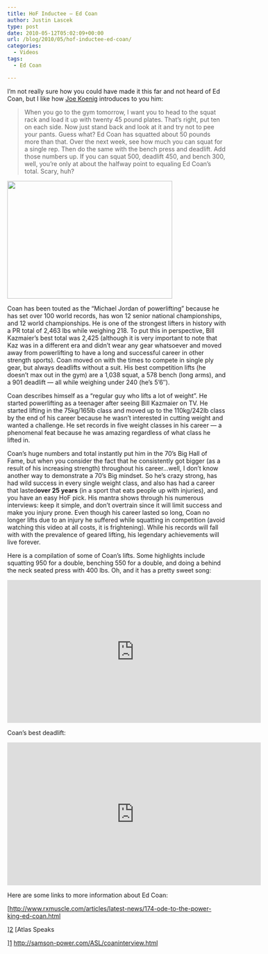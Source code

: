 ```yaml
---
title: HoF Inductee — Ed Coan
author: Justin Lascek
type: post
date: 2010-05-12T05:02:09+00:00
url: /blog/2010/05/hof-inductee-ed-coan/
categories:
  - Videos
tags:
  - Ed Coan

---
```

I&#8217;m not really sure how you could have made it this far and not heard of Ed Coan, but I like how [Joe Koenig][1] introduces to you him:

> When you go to the gym tomorrow, I want you to head to the squat rack and load it up with twenty 45 pound plates. That&#8217;s right, put ten on each side. Now just stand back and look at it and try not to pee your pants. Guess what? Ed Coan has squatted about 50 pounds more than that. Over the next week, see how much you can squat for a single rep. Then do the same with the bench press and deadlift. Add those numbers up. If you can squat 500, deadlift 450, and bench 300, well, you&#8217;re only at about the halfway point to equaling Ed Coan&#8217;s total. Scary, huh?

<img data-attachment-id="1761" data-permalink="/blog/2010/05/hof-inductee-ed-coan/coansquat/" data-orig-file="/2010/05/coansquat.jpg" data-orig-size="380,271" data-comments-opened="1" data-image-meta="{&quot;aperture&quot;:&quot;0&quot;,&quot;credit&quot;:&quot;&quot;,&quot;camera&quot;:&quot;&quot;,&quot;caption&quot;:&quot;&quot;,&quot;created_timestamp&quot;:&quot;0&quot;,&quot;copyright&quot;:&quot;&quot;,&quot;focal_length&quot;:&quot;0&quot;,&quot;iso&quot;:&quot;0&quot;,&quot;shutter_speed&quot;:&quot;0&quot;,&quot;title&quot;:&quot;&quot;}" data-image-title="coansquat" data-image-description="" data-medium-file="/2010/05/coansquat.jpg" data-large-file="/2010/05/coansquat.jpg" src="/2010/05/coansquat.jpg" alt="" title="coansquat" width="380" height="271" class="aligncenter size-full wp-image-1761" />
  

  
Coan has been touted as the &#8220;Michael Jordan of powerlifting&#8221; because he has set over 100 world records, has won 12 senior national championships, and 12 world championships. He is one of the strongest lifters in history with a PR total of 2,463 lbs while weighing 218. To put this in perspective, Bill Kazmaier&#8217;s best total was 2,425 (although it is very important to note that Kaz was in a different era and didn&#8217;t wear any gear whatsoever and moved away from powerlifting to have a long and successful career in other strength sports). Coan moved on with the times to compete in single ply gear, but always deadlifts without a suit. His best competition lifts (he doesn&#8217;t max out in the gym) are a 1,038 squat, a 578 bench (long arms), and a 901 deadlift &#8212; all while weighing under 240 (he&#8217;s 5&#8217;6&#8243;).
  

  
Coan describes himself as a &#8220;regular guy who lifts a lot of weight&#8221;. He started powerlifting as a teenager after seeing Bill Kazmaier on TV. He started lifting in the 75kg/165lb class and moved up to the 110kg/242lb class by the end of his career because he wasn&#8217;t interested in cutting weight and wanted a challenge. He set records in five weight classes in his career &#8212; a phenomenal feat because he was amazing regardless of what class he lifted in.
  

  
Coan&#8217;s huge numbers and total instantly put him in the 70&#8217;s Big Hall of Fame, but when you consider the fact that he consistently got bigger (as a result of his increasing strength) throughout his career&#8230;well, I don&#8217;t know another way to demonstrate a 70&#8217;s Big mindset. So he&#8217;s crazy strong, has had wild success in every single weight class, and also has had a career that lasted**over 25 years** (in a sport that eats people up with injuries), and you have an easy HoF pick. His mantra shows through his numerous interviews: keep it simple, and don&#8217;t overtrain since it will limit success and make you injury prone. Even though his career lasted so long, Coan no longer lifts due to an injury he suffered while squatting in competition (avoid watching this video at all costs, it is frightening). While his records will fall with with the prevalence of geared lifting, his legendary achievements will live forever.
  

  
Here is a compilation of some of Coan&#8217;s lifts. Some highlights include squatting 950 for a double, benching 550 for a double, and doing a behind the neck seated press with 400 lbs. Oh, and it has a pretty sweet song:
  

  
<span class="embed-youtube" style="text-align:center; display: block;"><iframe class='youtube-player' type='text/html' width='584' height='329' src='https://www.youtube.com/embed/S9L5XJta3Ag?version=3&#038;rel=1&#038;fs=1&#038;autohide=2&#038;showsearch=0&#038;showinfo=1&#038;iv_load_policy=1&#038;wmode=transparent' allowfullscreen='true' style='border:0;'></iframe></span>
  

  
Coan&#8217;s best deadlift:
  

  
<span class="embed-youtube" style="text-align:center; display: block;"><iframe class='youtube-player' type='text/html' width='584' height='329' src='https://www.youtube.com/embed/-dpRChwpmaM?version=3&#038;rel=1&#038;fs=1&#038;autohide=2&#038;showsearch=0&#038;showinfo=1&#038;iv_load_policy=1&#038;wmode=transparent' allowfullscreen='true' style='border:0;'></iframe></span>
  

  
<!--more-->


  
Here are some links to more information about Ed Coan:
  
[http://www.rxmuscle.com/articles/latest-news/174-ode-to-the-power-king-ed-coan.html
  
][2] [Atlas Speaks
  
][1] <http://samson-power.com/ASL/coaninterview.html>

 [1]: http://www.tmuscle.com/free_online_article/sports_body_training_performance_interviews/atlas_speaks
 [2]: http://www.rxmuscle.com/articles/latest-news/174-ode-to-the-power-king-ed-coan.html
